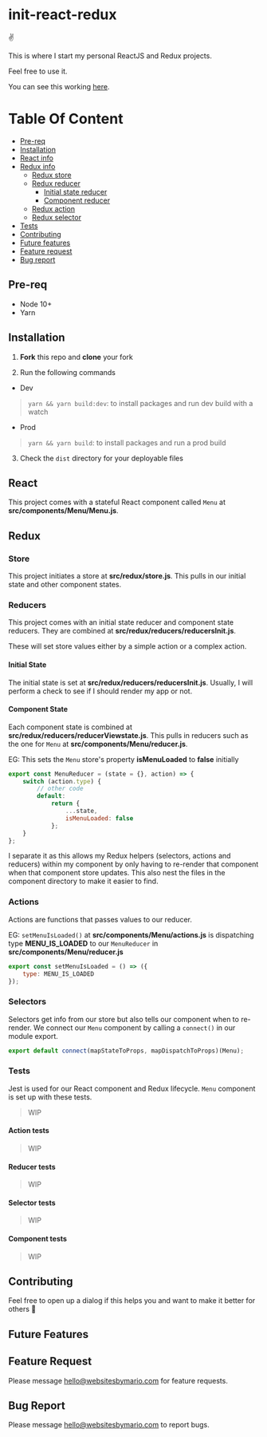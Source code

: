 # init-react-redux

:v:

This is where I start my personal ReactJS and Redux projects. 

Feel free to use it.

You can see this working [here](https://mariolo1985.github.io/initreactredux/).

# Table Of Content

- [Pre-req](#pre-req)
- [Installation](#installation)
- [React info](#react)
- [Redux info](#redux)
  - [Redux store](#store)
  - [Redux reducer](#reducers)
    - [Initial state reducer](#initial-state)
    - [Component reducer](#component-state)
  - [Redux action](#actions)
  - [Redux selector](#selectors)
- [Tests](#tests)
- [Contributing](#contributing)
- [Future features](#future-features)
- [Feature request](#feature-request)
- [Bug report](#bug-report)

## Pre-req

- Node 10+
- Yarn

## Installation 

1. **Fork** this repo and __clone__ your fork

2. Run the following commands

- Dev
> `yarn && yarn build:dev`: to install packages and run dev build with a watch

- Prod
> `yarn && yarn build`: to install packages and run a prod build

3. Check the `dist` directory for your deployable files

## React

This project comes with a stateful React component called `Menu` at **src/components/Menu/Menu.js**.

## Redux

### Store

This project initiates a store at **src/redux/store.js**. This pulls in our initial state and other component states.

### Reducers

This project comes with an initial state reducer and component state reducers. They are combined at **src/redux/reducers/reducersInit.js**.

These will set store values either by a simple action or a complex action. 

#### Initial State

The initial state is set at **src/redux/reducers/reducersInit.js**. Usually, I will perform a check to see if I should render my app or not.

#### Component State

Each component state is combined at **src/redux/reducers/reducerViewstate.js**. This pulls in reducers such as the one for `Menu` at **src/components/Menu/reducer.js**.


EG: This sets the `Menu` store's property __isMenuLoaded__ to **false** initially

```javascript
export const MenuReducer = (state = {}, action) => {
    switch (action.type) {
        // other code
        default:
            return {
                ...state,
                isMenuLoaded: false
            };
    }
};

```

I separate it as this allows my Redux helpers (selectors, actions and reducers) within my component by only having to re-render that component when that component store updates. This also nest the files in the component directory to make it easier to find.

### Actions

Actions are functions that passes values to our reducer.

EG: `setMenuIsLoaded()` at **src/components/Menu/actions.js** is dispatching type __MENU_IS_LOADED__ to our `MenuReducer` in **src/components/Menu/reducer.js**

```javascript
export const setMenuIsLoaded = () => ({
    type: MENU_IS_LOADED
});

```

### Selectors

Selectors get info from our store but also tells our component when to re-render. We connect our `Menu` component by calling a `connect()` in our module export.

```javascript
export default connect(mapStateToProps, mapDispatchToProps)(Menu);
```

### Tests

Jest is used for our React component and Redux lifecycle. `Menu` component is set up with these tests.

> WIP

#### Action tests

> WIP

#### Reducer tests

> WIP

#### Selector tests

> WIP

#### Component tests

> WIP

## Contributing

Feel free to open up a dialog if this helps you and want to make it better for others :open_hands:

## Future Features

## Feature Request

Please message hello@websitesbymario.com for feature requests.

## Bug Report

Please message hello@websitesbymario.com to report bugs.
